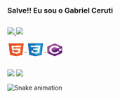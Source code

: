 ### Salve!! Eu sou o Gabriel Ceruti

##

 <div>
  <a href= "https://github.com/ceruti056">
   <img height= "180em" src="https://github-readme-stats.vercel.app/api?username=ceruti056&show_icons=true&theme=tokyonight&include_all_commits=true&count_private=true"/>
   <img height= "180em" src="https://github-readme-stats.vercel.app/api/top-langs/?username=ceruti056&layout=compact&langs_count=16&theme=tokyonight"/>
 </div>

<div style="display: inline_block"><br>
  <img align="center" alt="HTML" height="30" width="40" src="https://raw.githubusercontent.com/devicons/devicon/master/icons/html5/html5-original.svg">
  <img align="center" alt="CSS" height="30" width="40" src="https://raw.githubusercontent.com/devicons/devicon/master/icons/css3/css3-original.svg">
  <img align="center" alt="Csharp" height="30" width="40" 
   src="https://raw.githubusercontent.com/devicons/devicon/master/icons/csharp/csharp-original.svg">
</div>

##

<div>
  <a href = "mailto:gabrielceruti188@gmail.com"><img src="https://img.shields.io/badge/-Gmail-%23333?style=for-the-badge&logo=gmail&logoColor=white" target="_blank"></a>
  <a href="https://www.linkedin.com/in/gabriel-araujo-ceruti-castro-2a86aa279" target="_blank"><img src="https://img.shields.io/badge/-LinkedIn-%230077B5?style=for-the-badge&logo=linkedin&logoColor=white" target="_blank"></a> 
</div>

![Snake animation](https://github.com/ceruti056/ceruti056/blob/output/github-contribution-grid-snake.svg)
